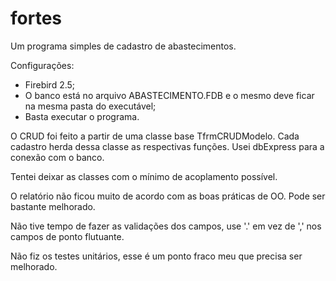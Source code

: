 # fortes

Um programa simples de cadastro de abastecimentos.

Configurações:
- Firebird 2.5;
- O banco está no arquivo ABASTECIMENTO.FDB e o mesmo deve ficar na mesma pasta do executável;
- Basta executar o programa.

O CRUD foi feito a partir de uma classe base TfrmCRUDModelo. Cada cadastro herda dessa classe as respectivas funções. Usei dbExpress para a conexão com o banco.

Tentei deixar as classes com o mínimo de acoplamento possível.

O relatório não ficou muito de acordo com as boas práticas de OO. Pode ser bastante melhorado.

Não tive tempo de fazer as validações dos campos, use '.' em vez de ',' nos campos de ponto flutuante.

Não fiz os testes unitários, esse é um ponto fraco meu que precisa ser melhorado.
